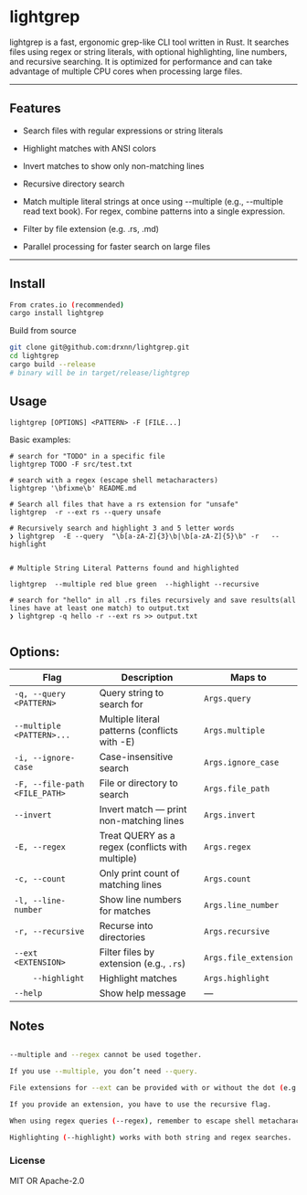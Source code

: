 # lightgrep

lightgrep is a fast, ergonomic grep-like CLI tool written in Rust. It searches files using regex or string literals, with optional highlighting, line numbers, and recursive searching. It is optimized for performance and can take advantage of multiple CPU cores when processing large files.

---

## Features

- Search files with regular expressions or string literals

- Highlight matches with ANSI colors

- Invert matches to show only non-matching lines

- Recursive directory search

- Match multiple literal strings at once using --multiple (e.g., --multiple read text book). For regex, combine patterns into a single expression.

- Filter by file extension (e.g. .rs, .md)

- Parallel processing for faster search on large files

---

## Install

```bash
From crates.io (recommended)
cargo install lightgrep
```

Build from source

```bash
git clone git@github.com:drxnn/lightgrep.git
cd lightgrep
cargo build --release
# binary will be in target/release/lightgrep
```

## Usage

```
lightgrep [OPTIONS] <PATTERN> -F [FILE...]
```

Basic examples:

```
# search for "TODO" in a specific file
lightgrep TODO -F src/test.txt

# search with a regex (escape shell metacharacters)
lightgrep '\bfixme\b' README.md

# Search all files that have a rs extension for "unsafe"
lightgrep  -r --ext rs --query unsafe

# Recursively search and highlight 3 and 5 letter words
❯ lightgrep  -E --query  "\b[a-zA-Z]{3}\b|\b[a-zA-Z]{5}\b" -r   --highlight


# Multiple String Literal Patterns found and highlighted

lightgrep  --multiple red blue green  --highlight --recursive

# search for "hello" in all .rs files recursively and save results(all lines have at least one match) to output.txt
❯ lightgrep -q hello -r --ext rs >> output.txt


```

## Options:

| Flag                          | Description                                      | Maps to               |
| ----------------------------- | ------------------------------------------------ | --------------------- |
| `-q, --query <PATTERN>`       | Query string to search for                       | `Args.query`          |
| `--multiple <PATTERN>...`     | Multiple literal patterns (conflicts with -E)    | `Args.multiple`       |
| `-i, --ignore-case`           | Case-insensitive search                          | `Args.ignore_case`    |
| `-F, --file-path <FILE_PATH>` | File or directory to search                      | `Args.file_path`      |
| `--invert`                    | Invert match — print non-matching lines          | `Args.invert`         |
| `-E, --regex`                 | Treat QUERY as a regex (conflicts with multiple) | `Args.regex`          |
| `-c, --count`                 | Only print count of matching lines               | `Args.count`          |
| `-l, --line-number`           | Show line numbers for matches                    | `Args.line_number`    |
| `-r, --recursive`             | Recurse into directories                         | `Args.recursive`      |
| `--ext <EXTENSION>`           | Filter files by extension (e.g., `.rs`)          | `Args.file_extension` |
| `    --highlight`             | Highlight matches                                | `Args.highlight`      |
| `--help`                      | Show help message                                | —                     |

## Notes

```bash

--multiple and --regex cannot be used together.

If you use --multiple, you don’t need --query.

File extensions for --ext can be provided with or without the dot (e.g. rs or .rs).

If you provide an extension, you have to use the recursive flag.

When using regex queries (--regex), remember to escape shell metacharacters (e.g. '\bword\b').

Highlighting (--highlight) works with both string and regex searches.
```

### License

MIT OR Apache-2.0
